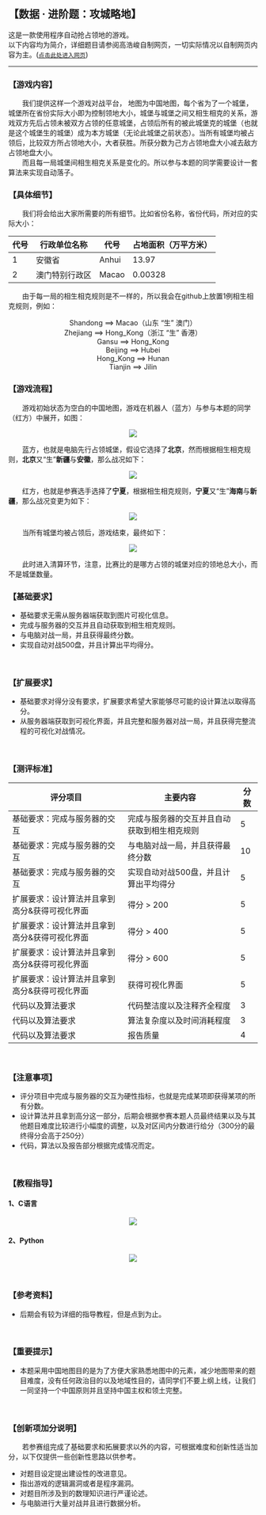 ## 【数据 · 进阶题：攻城略地】
这是一款使用程序自动抢占领地的游戏。  
以下内容均为简介，详细题目请参阅高浩峻自制网页，一切实际情况以自制网页内容为主。([`点击此处进入网页`](https://vincentgaohj.github.io/web_preemption/preemption.html))

---

### 【游戏内容】 
&emsp;&emsp;我们提供这样一个游戏对战平台， 地图为中国地图，每个省为了一个城堡，城堡所在省份实际大小即为控制领地大小，城堡与城堡之间又相生相克的关系，游戏双方先后占领未被双方占领的任意城堡，占领后所有的被此城堡克的城堡（也就是这个城堡生的城堡）成为本方城堡（无论此城堡之前状态）。当所有城堡均被占领后，比较双方所占领地大小，大者获胜。所获分数为己方占领地盘大小减去敌方占领地盘大小。  
&emsp;&emsp;而且每一局城堡间相生相克关系是变化的。所以参与本题的同学需要设计一套算法来实现自动落子。  
### 【具体细节】
&emsp;&emsp;我们将会给出大家所需要的所有细节。比如省份名称，省份代码，所对应的实际大小：
  
 代号 | 行政单位名称 | 代号 | 占地面积（万平方米）
 ---|---|---|---
 1 | 安徽省 | Anhui | 13.97
 2 | 澳门特别行政区 | Macao | 0.00328
  
&emsp;&emsp;由于每一局的相生相克规则是不一样的，所以我会在github上放置1例相生相克规则，例如：  
<p align="center">
 Shandong ==> Macao（山东 “生” 澳门）  <br />
 Zhejiang ==> Hong_Kong（浙江 “生” 香港）<br />  
 Gansu ==> Hong_Kong<br />  
 Beijing ==> Hubei<br />  
 Hong_Kong ==> Hunan<br />  
 Tianjin ==> Jilin<br />  
</p>  
  
### 【游戏流程】
&emsp;&emsp;游戏初始状态为空白的中国地图，游戏在机器人（蓝方）与参与本题的同学（红方）中展开，如图：
<p align="center">
 <img src="https://github.com/hanwen9663uestc/SME_2018/raw/master/%E6%95%B0%E6%8D%AE%E7%A7%91%E5%AD%A6%20%C2%B7%20%E8%BF%9B%E9%98%B6%E9%A2%98/picture/map_1.png">
</p>  
  
&emsp;&emsp;蓝方，也就是电脑先行占领城堡，假设它选择了**北京**，然而根据相生相克规则，**北京**又“生”**新疆**与**安徽**，那么战况如下：
<p align="center">
 <img src="https://github.com/hanwen9663uestc/SME_2018/raw/master/%E6%95%B0%E6%8D%AE%E7%A7%91%E5%AD%A6%20%C2%B7%20%E8%BF%9B%E9%98%B6%E9%A2%98/picture/map_2.png">
</p>  
  
&emsp;&emsp;红方，也就是参赛选手选择了**宁夏**，根据相生相克规则，**宁夏**又“生”**海南**与**新疆**，那么战况变更为如下：
<p align="center">
 <img src="https://github.com/hanwen9663uestc/SME_2018/raw/master/%E6%95%B0%E6%8D%AE%E7%A7%91%E5%AD%A6%20%C2%B7%20%E8%BF%9B%E9%98%B6%E9%A2%98/picture/map_3.png">
</p>  
  
&emsp;&emsp;当所有城堡均被占领后，游戏结束，最终如下：
<p align="center">
 <img src="https://github.com/hanwen9663uestc/SME_2018/raw/master/%E6%95%B0%E6%8D%AE%E7%A7%91%E5%AD%A6%20%C2%B7%20%E8%BF%9B%E9%98%B6%E9%A2%98/picture/map_4.png">
</p>  
  
&emsp;&emsp;此时进入清算环节，注意，比赛比的是哪方占领的城堡对应的领地总大小，而不是城堡数量。
<br />  
  
### 【基础要求】  
- 基础要求无需从服务器端获取到图片可视化信息。
- 完成与服务器的交互并且自动获取到相生相克规则。  
- 与电脑对战一局，并且获得最终分数。  
- 实现自动对战500盘，并且计算出平均得分。  
<br />  
  
### 【扩展要求】  
- 基础要求对得分没有要求，扩展要求希望大家能够尽可能的设计算法以取得高分。  
- 从服务器端获取到可视化界面，并且完整和服务器对战一局，并且获得完整流程的可视化对战情况。  
<br />  
  
### 【测评标准】  

评分项目 | 主要内容 | 分数
---|---|---
基础要求：完成与服务器的交互 |完成与服务器的交互并且自动获取到相生相克规则 | 5
基础要求：完成与服务器的交互 | 与电脑对战一局，并且获得最终分数 | 10
基础要求：完成与服务器的交互 | 实现自动对战500盘，并且计算出平均得分 | 5
扩展要求：设计算法并且拿到高分&获得可视化界面 | 得分 > 200 | 5
扩展要求：设计算法并且拿到高分&获得可视化界面 | 得分 > 400 | 5
扩展要求：设计算法并且拿到高分&获得可视化界面 | 得分 > 600 | 5
扩展要求：设计算法并且拿到高分&获得可视化界面 | 获得可视化界面 | 5
代码以及算法要求 | 代码整洁度以及注释齐全程度 | 3
代码以及算法要求 | 算法复杂度以及时间消耗程度 | 3
代码以及算法要求 | 报告质量 | 4
<br />  
  
### 【注意事项】
- 评分项目中完成与服务器的交互为硬性指标，也就是完成某项即获得某项的所有分数。  
- 设计算法并且拿到高分这一部分，后期会根据参赛本题人员最终结果以及与其他题目难度比较进行小幅度的调整，以及对区间内分数进行给分（300分的最终得分会高于250分）  
- 代码，算法以及报告部分根据完成情况而定。  
<br />  
  
### 【教程指导】
#### 1、C语言  
<p align="center">
 <img src="https://github.com/hanwen9663uestc/SME_2018/raw/master/%E6%95%B0%E6%8D%AE%E7%A7%91%E5%AD%A6%20%C2%B7%20%E8%BF%9B%E9%98%B6%E9%A2%98/picture/C%E8%AF%AD%E8%A8%80.jpg">
</p>
  
#### 2、Python
<p align="center">
 <img src="https://github.com/hanwen9663uestc/SME_2018/raw/master/%E6%95%B0%E6%8D%AE%E7%A7%91%E5%AD%A6%20%C2%B7%20%E8%BF%9B%E9%98%B6%E9%A2%98/picture/python.jpg">
</p>
<br />  
  
### 【参考资料】
- 后期会有较为详细的指导教程，但是点到为止。  
<br />  
  
### 【重要提示】
- 本题采用中国地图目的是为了方便大家熟悉地图中的元素，减少地图带来的题目难度，没有任何政治目的以及地域性目的，请同学们不要上纲上线，让我们一同坚持一个中国原则并且坚持中国主权和领土完整。  
<br />  
  
### 【创新项加分说明】
&emsp;&emsp;若参赛组完成了基础要求和拓展要求以外的内容，可根据难度和创新性适当加分，以下仅提供一些创新性思路以供参考。
- 对题目设定提出建设性的改进意见。  
- 指出游戏的逻辑漏洞或者是程序漏洞。  
- 对题目所涉及到的数理知识进行严谨论述。  
- 与电脑进行大量对战并且进行数据分析。  
